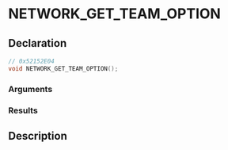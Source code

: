 # NETWORK_GET_TEAM_OPTION

## Declaration
```cpp
// 0x52152E04
void NETWORK_GET_TEAM_OPTION();
```

### Arguments

### Results

## Description
